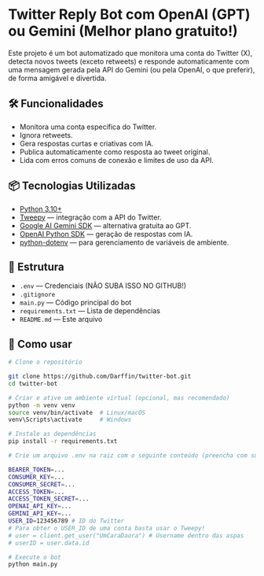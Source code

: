 # Twitter Reply Bot com OpenAI (GPT) ou Gemini (Melhor plano gratuito!)

Este projeto é um bot automatizado que monitora uma conta do Twitter (X), detecta novos tweets (exceto retweets) e responde automaticamente com uma mensagem gerada pela API do Gemini (ou pela OpenAI, o que preferir), de forma amigável e divertida.

## 🛠️ Funcionalidades

- Monitora uma conta específica do Twitter.
- Ignora retweets.
- Gera respostas curtas e criativas com IA.
- Publica automaticamente como resposta ao tweet original.
- Lida com erros comuns de conexão e limites de uso da API.

## 📦 Tecnologias Utilizadas

- [Python 3.10+](https://www.python.org/)
- [Tweepy](https://www.tweepy.org/) — integração com a API do Twitter.
- [Google AI Gemini SDK](https://ai.google.dev) — alternativa gratuita ao GPT.
- [OpenAI Python SDK](https://github.com/openai/openai-python) — geração de respostas com IA.
- [python-dotenv](https://pypi.org/project/python-dotenv/) — para gerenciamento de variáveis de ambiente.

## 📁 Estrutura

- `.env` — Credenciais (NÃO SUBA ISSO NO GITHUB!)
- `.gitignore`
- `main.py` — Código principal do bot
- `requirements.txt` — Lista de dependências
- `README.md` — Este arquivo

## 🔧 Como usar

```bash
# Clone o repositório

git clone https://github.com/Darffin/twitter-bot.git
cd twitter-bot

# Criar e ative um ambiente virtual (opcional, mas recomendado)
python -m venv venv 
source venv/bin/activate  # Linux/macOS
venv\Scripts\activate     # Windows

# Instale as dependências
pip install -r requirements.txt

# Crie um arquivo .env na raiz com o seguinte conteúdo (preencha com suas chaves):

BEARER_TOKEN=...
CONSUMER_KEY=...
CONSUMER_SECRET=...
ACCESS_TOKEN=...
ACCESS_TOKEN_SECRET=...
OPENAI_API_KEY=...
GEMINI_API_KEY=...
USER_ID=123456789 # ID do Twitter
# Para obter o USER_ID de uma conta basta usar o Tweepy!
# user = client.get_user("UmCaraDaora") # Username dentro das aspas
# userID = user.data.id

# Execute o bot
python main.py


